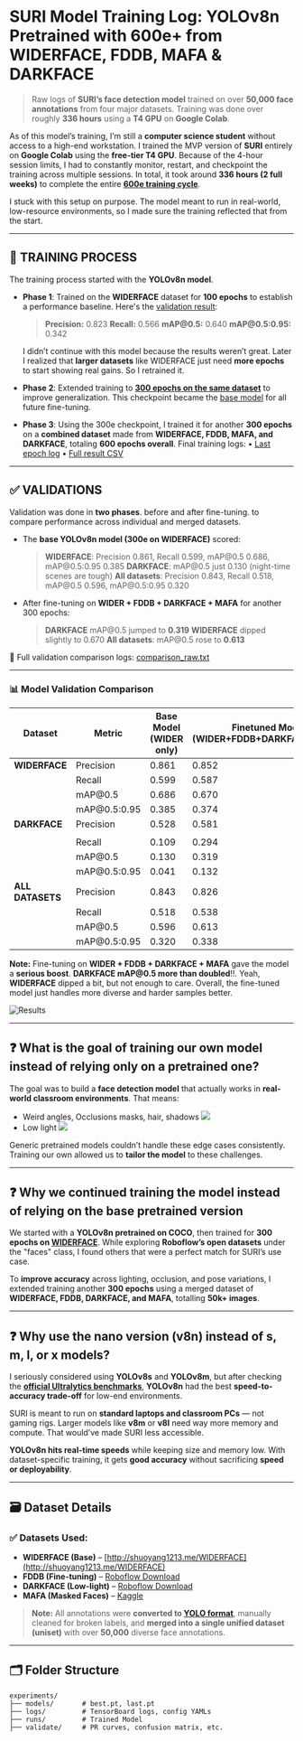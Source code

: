 # SURI Model Training Log: YOLOv8n Pretrained with 600e+ from WIDERFACE, FDDB, MAFA & DARKFACE

> Raw logs of **SURI’s face detection model** trained on over **50,000 face annotations** from four major datasets. Training was done over roughly **336 hours** using a **T4 GPU** on **Google Colab**.

As of this model’s training, I’m still a **computer science student** without access to a high-end workstation. I trained the MVP version of **SURI** entirely on **Google Colab** using the **free-tier T4 GPU**. Because of the 4-hour session limits, I had to constantly monitor, restart, and checkpoint the training across multiple sessions. In total, it took around **336 hours (2 full weeks)** to complete the entire **[600e training cycle](https://github.com/johnraivenolazo/suri/tree/main/experiments/runs/train_wider300e_on_widerface-fddb-darkface-mafa_as-300e)**.

I stuck with this setup on purpose. The model meant to run in real-world, low-resource environments, so I made sure the training reflected that from the start.

---

## 🧠 TRAINING PROCESS

The training process started with the **YOLOv8n model**.

* **Phase 1**: Trained on the **WIDERFACE** dataset for **100 epochs** to establish a performance baseline. Here's the [validation result](https://github.com/johnraivenolazo/suri/blob/main/experiments/logs/metrics/yolov8n_widerface100e_val-widerface.txt):

  > **Precision:** 0.823
  > **Recall:** 0.566
  > **mAP\@0.5:** 0.640
  > **mAP\@0.5:0.95:** 0.342

  I didn’t continue with this model because the results weren’t great. Later I realized that **larger datasets** like WIDERFACE just need **more epochs** to start showing real gains. So I retrained it.

* **Phase 2**: Extended training to **[300 epochs on the same dataset](https://github.com/johnraivenolazo/suri/blob/main/experiments/models/wider300e.pt)** to improve generalization. This checkpoint became the [base model](https://github.com/johnraivenolazo/suri/blob/main/experiments/models/wider300e.pt) for all future fine-tuning.

* **Phase 3**: Using the 300e checkpoint, I trained it for another **300 epochs** on a **combined dataset** made from **WIDERFACE, FDDB, MAFA, and DARKFACE**, totaling **600 epochs overall**.
  Final training logs:
  • [Last epoch log](https://github.com/johnraivenolazo/suri/blob/main/experiments/runs/train_wider300e_on_widerface-fddb-darkface-mafa_as-300e/results.txt)
  • [Full result CSV](https://github.com/johnraivenolazo/suri/blob/main/experiments/runs/train_wider300e_on_widerface-fddb-darkface-mafa_as-300e/results.csv)

---

## ✅ VALIDATIONS

Validation was done in **two phases**. before and after fine-tuning. to compare performance across individual and merged datasets.

* The **base YOLOv8n model (300e on WIDERFACE)** scored:

  > **WIDERFACE**: Precision 0.861, Recall 0.599, mAP\@0.5 0.686, mAP\@0.5:0.95 0.385
  > **DARKFACE**: mAP\@0.5 just 0.130 (night-time scenes are tough)
  > **All datasets**: Precision 0.843, Recall 0.518, mAP\@0.5 0.596, mAP\@0.5:0.95 0.320

* After fine-tuning on **WIDER + FDDB + DARKFACE + MAFA** for another 300 epochs:

  > **DARKFACE** mAP\@0.5 jumped to **0.319**
  > **WIDERFACE** dipped slightly to 0.670
  > **All datasets**: mAP\@0.5 rose to **0.613**

🔗 Full validation comparison logs: [comparison\_raw.txt](https://github.com/johnraivenolazo/suri/blob/main/experiments/validate/comparison_raw.txt)

---

### 📊 Model Validation Comparison

| Dataset                    | Metric                  | **Base Model** (WIDER only) | **Finetuned Model** (WIDER+FDDB+DARKFACE+MAFA) |
| --------------------- | ------------------- | --------------------------------- | ---------------------------------------------------------------  |
| **WIDERFACE**      | Precision              | 0.861                                        | 0.852                                          |
|                                 | Recall                   | 0.599                                         | 0.587                                          |
|                                 | mAP\@0.5           | 0.686                                         | 0.670                                          |
|                                 | mAP\@0.5:0.95   | 0.385                                         | 0.374                                          |
| **DARKFACE**        | Precision             | 0.528                                         | 0.581                                          |
|                                 |                             |                                                  |                                                    |
|                                 | Recall                   | 0.109                                        | 0.294                                          |
|                                 | mAP\@0.5           | 0.130                                        | 0.319                                          |
|                                 | mAP\@0.5:0.95   | 0.041                                         | 0.132                                          |
| **ALL DATASETS** | Precision             | 0.843                                         | 0.826                                          |
|                                 | Recall                  | 0.518                                         | 0.538                                          |
|                                 | mAP\@0.5          | 0.596                                         | 0.613                                          |
|                                 |  mAP\@0.5:0.95  | 0.320                                         | 0.338                                          |


**Note:** Fine-tuning on **WIDER + FDDB + DARKFACE + MAFA** gave the model a **serious boost**. **DARKFACE mAP\@0.5 more than doubled**!!. Yeah, **WIDERFACE** dipped a bit, but not enough to care. Overall, the fine-tuned model just handles more diverse and harder samples better.

![Results](https://raw.githubusercontent.com/johnraivenolazo/suri/main/experiments/runs/train_wider300e_on_widerface-fddb-darkface-mafa_as-300e/results.png)

---

## ❓ What is the goal of training our own model instead of relying only on a pretrained one?

The goal was to build a **face detection model** that actually works in **real-world classroom environments**. That means:

* Weird angles, Occlusions masks, hair, shadows ![](https://raw.githubusercontent.com/johnraivenolazo/suri/main/experiments/validate/val-wider300e%2B300e-unisets_on_wider%20(BASE%20%2B%20FINETUNED)/val_batch0_pred.jpg)
* Low light ![](https://raw.githubusercontent.com/johnraivenolazo/suri/main/experiments/validate/val-wider300e%2B300e-unisets_on_darkface%20(BASE%20%2B%20FINETUNED)/val_batch1_pred.jpg)

Generic pretrained models couldn’t handle these edge cases consistently. Training our own allowed us to **tailor the model** to these challenges.

---

## ❓ Why we continued training the model instead of relying on the base pretrained version

We started with a **YOLOv8n pretrained on COCO**, then trained for **300 epochs on [WIDERFACE](https://shuoyang1213.me/WIDERFACE)**. While exploring **Roboflow’s open datasets** under the "faces" class, I found others that were a perfect match for SURI’s use case.

To **improve accuracy** across lighting, occlusion, and pose variations, I extended training another **300 epochs** using a merged dataset of **WIDERFACE, FDDB, DARKFACE, and MAFA**, totalling **50k+ images**.

---

## ❓ Why use the nano version (v8n) instead of s, m, l, or x models?

I seriously considered using **YOLOv8s** and **YOLOv8m**, but after checking the **[official Ultralytics benchmarks](https://docs.ultralytics.com/models/yolov8/)**, **YOLOv8n** had the best **speed-to-accuracy trade-off** for low-end environments.

SURI is meant to run on **standard laptops and classroom PCs** — not gaming rigs. Larger models like **v8m** or **v8l** need way more memory and compute. That would’ve made SURI less accessible.

**YOLOv8n hits real-time speeds** while keeping size and memory low. With dataset-specific training, it gets **good accuracy** without sacrificing **speed or deployability**.

---

## 🗃️ Dataset Details

### ✅ Datasets Used:

* **WIDERFACE (Base)** – [http://shuoyang1213.me/WIDERFACE](http://shuoyang1213.me/WIDERFACE)
* **FDDB (Fine-tuning)** – [Roboflow Download](https://universe.roboflow.com/fddb/face-detection-40nq0/dataset/1/download)
* **DARKFACE (Low-light)** – [Roboflow Download](https://universe.roboflow.com/school-g4vy0/dark_face_detection/dataset/1)
* **MAFA (Masked Faces)** – [Kaggle](https://www.kaggle.com/datasets/revanthrex/mafadataset)

> **Note:** All annotations were **converted to [YOLO format](https://yolov8.org/yolov8-label-format/)**, manually cleaned for broken labels, and **merged into a single unified dataset (uniset)** with over **50,000** diverse face annotations.

---

## 🗂 Folder Structure

```
experiments/
├── models/       # best.pt, last.pt
├── logs/         # TensorBoard logs, config YAMLs
├── runs/         # Trained Model
├── validate/     # PR curves, confusion matrix, etc.
```
